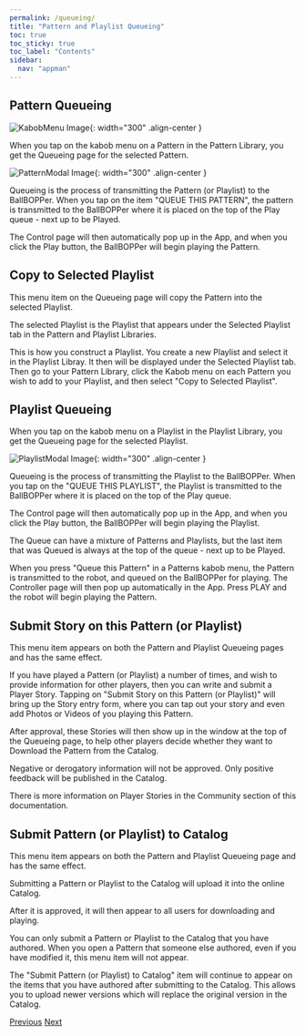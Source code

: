 ```yaml
---
permalink: /queueing/
title: "Pattern and Playlist Queueing"
toc: true
toc_sticky: true
toc_label: "Contents"
sidebar:
  nav: "appman"
---
```


## Pattern Queueing

![KabobMenu Image](../assets/images/KabobMenu001_500.jpg){: width="300" .align-center } 

When you tap on the kabob menu on a Pattern in the Pattern Library, you get the Queueing page for the selected Pattern.

![PatternModal Image](../assets/images/PatternModal005_500.jpg){: width="300" .align-center } 

Queueing is the process of transmitting the Pattern (or Playlist) to the BallBOPPer. When you tap on the item "QUEUE THIS PATTERN", the pattern is transmitted to the BallBOPPer where it is placed on the top of the Play queue - next up to be Played.

The Control page will then automatically pop up in the App, and when you click the Play button, the BallBOPPer will begin playing the Pattern.

## Copy to Selected Playlist

This menu item on the Queueing page will copy the Pattern into the selected Playlist.

The selected Playlist is the Playlist that appears under the Selected Playlist tab in the Pattern and Playlist Libraries.

This is how you construct a Playlist. You create a new Playlist and select it in the Playlist Libray. It then will be displayed under the Selected Playlist tab. Then go to your Pattern Library, click the Kabob menu on each Pattern you wish to add to your Playlist, and then select "Copy to Selected Playlist".

## Playlist Queueing

When you tap on the kabob menu on a Playlist in the Playlist Library, you get the Queueing page for the selected Playlist.

![PlaylistModal Image](../assets/images/PlaylistModal005_500.jpg){: width="300" .align-center }

Queueing is the process of transmitting the Playlist to the BallBOPPer. When you tap on the "QUEUE THIS PLAYLIST", the Playlist is transmitted to the BallBOPPer where it is placed on the top of the Play queue.  

The Control page will then automatically pop up in the App, and when you click the Play button, the BallBOPPer will begin playing the Playlist.

The Queue can have a mixture of Patterns and Playlists, but the last item that was Queued is always at the top of the queue - next up to be Played.

When you press "Queue this Pattern" in a Patterns kabob menu, the Pattern is transmitted to the robot, and queued on the BallBOPPer for playing. The Controller page will then pop up automatically in the App. Press PLAY and the robot will begin playing the Pattern. 

## Submit Story on this Pattern (or Playlist)

This menu item appears on both the Pattern and Playlist Queueing pages and has the same effect.

If you have played a Pattern (or Playlist) a number of times, and wish to provide information for other players, then you can write and submit a Player Story. Tapping on "Submit Story on this Pattern (or Playlist)" will bring up the Story entry form, where you can tap out your story and even add Photos or Videos of you playing this Pattern. 

After approval, these Stories will then show up in the window at the top of the Queueing page, to help other players decide whether they want to Download the Pattern from the Catalog.

Negative or derogatory information will not be approved. Only positive feedback will be published in the Catalog.

There is more information on Player Stories in the Community section of this documentation.

## Submit Pattern (or Playlist) to Catalog

This menu item appears on both the Pattern and Playlist Queueing page and has the same effect.

Submitting a Pattern or Playlist to the Catalog will upload it into the online Catalog. 

After it is approved, it will then appear to all users for downloading and playing.

You can only submit a Pattern or Playlist to the Catalog that you have authored. When you open a Pattern that someone else authored, even if you have modified it, this menu item will not appear. 

The "Submit Pattern (or Playlist) to Catalog" item will continue to appear on the items that you have authored after submitting to the Catalog. This allows you to upload newer versions which will replace the original version in the Catalog.

  <nav class="pagination">
      <a href="/BallBOPPer/shotDesigner/" class="pagination--pager" title="Shot Designer">Previous</a>
      <a href="/BallBOPPer/coreController/" class="pagination--pager" title="Core Controller">Next</a> 
  </nav>
